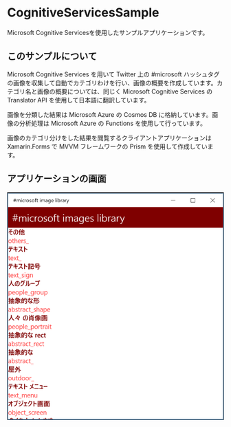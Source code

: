 # CognitiveServicesSample
Microsoft Cognitive Servicesを使用したサンプルアプリケーションです。

## このサンプルについて

Microsoft Cognitive Services を用いて Twitter 上の #microsoft ハッシュタグの画像を収集して自動でカテゴリわけを行い、画像の概要を作成しています。カテゴリ名と画像の概要については、同じく Microsoft Cognitive Services の Translator API を使用して日本語に翻訳しています。

画像を分類した結果は Microsoft Azure の Cosmos DB に格納しています。画像の分析処理は Microsoft Azure の Functions を使用して行っています。

画像のカテゴリ分けをした結果を閲覧するクライアントアプリケーションは Xamarin.Forms で MVVM フレームワークの Prism を使用して作成しています。

## アプリケーションの画面

![UWP image](images/uwp.png)